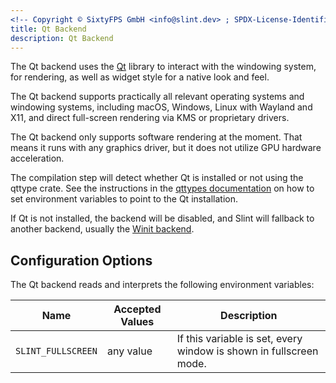 ```yaml
---
<!-- Copyright © SixtyFPS GmbH <info@slint.dev> ; SPDX-License-Identifier: MIT -->
title: Qt Backend
description: Qt Backend
---
```


<!-- cSpell: ignore qttype qttypes -->

The Qt backend uses the [Qt](https://www.qt.io) library to interact with the windowing system, for
rendering, as well as widget style for a native look and feel.

The Qt backend supports practically all relevant operating systems and windowing systems, including
macOS, Windows, Linux with Wayland and X11, and direct full-screen rendering via KMS or proprietary drivers.

The Qt backend only supports software rendering at the moment. That means it runs with any graphics driver,
but it does not utilize GPU hardware acceleration.

The compilation step will detect whether Qt is installed or not using the qttype crate.
See the instructions in the [qttypes documentation](https://docs.rs/qttypes/latest/qttypes/#finding-qt)
on how to set environment variables to point to the Qt installation.

If Qt is not installed, the backend will be disabled, and Slint will fallback to another backend, usually the [Winit backend](backend_winit.md).

## Configuration Options

The Qt backend reads and interprets the following environment variables:

| Name               | Accepted Values | Description                                                        |
|--------------------|-----------------|--------------------------------------------------------------------|
| `SLINT_FULLSCREEN` | any value       | If this variable is set, every window is shown in fullscreen mode. |
